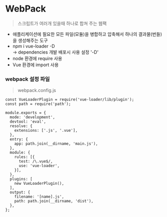 # WebPack
> 스크립트가 여러개 있을때 하나로 합쳐 주는 웹팩  
* 애플리케이션에 필요한 모든 파일(모듈)을 병합하고 압축해서 하나의 결과물(번들)을 생성해주는 도구
* npm i vue-loader -D  
→ dependencies 개발 배포시 사용 설정 '-D'
* node 환경에 require 사용
* Vue 환경에 import 사용
### webpack 설정 파일
> webpack.config.js
```JS
const VueLoaderPlugin = require('vue-loader/lib/plugin');
const path = require('path');

module.exports = {
  mode: 'development',
  devtool: 'eval',
  resolve: {
    extensions: ['.js', '.vue'],
  },
  entry: {
    app: path.join(__dirname, 'main.js'),
  },
  module: {
    rules: [{
      test: /\.vue$/,
      use: 'vue-loader',
    }],
  },
  plugins: [
    new VueLoaderPlugin(),
  ],
  output: {
    filename: '[name].js',
    path: path.join(__dirname, 'dist'),
  },
};
```

